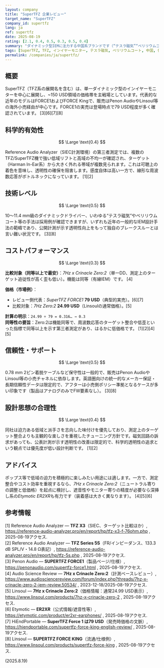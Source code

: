 ```yaml
---
layout: company
title: "SuperTFZ 企業レビュー"
target_name: "SuperTFZ"
company_id: supertfz
lang: ja
ref: supertfz
date: 2025-08-19
rating: [2.1, 0.4, 0.5, 0.3, 0.5, 0.4]
summary: "ダイナミック型IEMに注力する中国系ブランドです（“テスラ磁気”“ベリリウムコート振動板”の訴求が多い）。価格帯は主に予算〜中級域です。"
tags: [SuperTFZ, TFZ, インイヤーモニター, テスラ磁気, ベリリウムコート, 中国, 低音重視]
permalink: /companies/ja/supertfz/
---
```

## 概要

SuperTFZ（TFZ系の展開名を含む）は、単一ダイナミック型のインイヤーモニターを中心に展開し、~150 USD領域の価格帯を主戦場としています。代表的な近年のモデルはFORCE1およびFORCE Kingで、販売はPenon AudioやLinsoul等の海外小売経由が中心です。FORCE1の実売は登場時点で79 USD程度が多く確認されています。 [3][6][7][8]

## 科学的有効性

$$ \Large \text{0.4} $$

Reference Audio Analyzer（SIEC計測環境）の第三者測定では、複数のTFZ/SuperTFZ機で強い低域リフトと高域の不均一が確認され、ターゲット（Harman In-Ear系）から大きく外れる帯域が複数見られます。これは可聴上の着色を意味し、透明性の確保を阻害します。感度自体は高い一方で、線形な周波数応答がボトルネックになっています。 [1][2]

## 技術レベル

$$ \Large \text{0.5} $$

10〜11.4 mm級のダイナミックドライバー、いわゆる“テスラ磁気”やベリリウムコート等の手法は採用例が確認できますが、いずれも近年の一般的なIEM設計手法の範疇であり、公開計測が示す透明性向上をもって独自のブレークスルーとは言い難い状況です。 [3][8]

## コストパフォーマンス

$$ \Large \text{0.3} $$

**比較対象（同等以上で最安）**：*7Hz x Crinacle Zero:2*（単一DD、測定上のターゲット追従性が高く歪も低い）。機能は同等（有線IEM）です。 [4]

**価格（市場例）**：  
- レビュー側代表：*SuperTFZ FORCE1* **79 USD**（典型的実売）。[6][7]  
- 比較対象：*7Hz Zero:2* **24.99 USD**（Linsoulの通常価格）。[5]

**計算の明示**：`24.99 ÷ 79 = 0.316… → 0.3`  
**同等性の要旨**：Zero:2は機能同等で、周波数応答のターゲット整合や低歪といった指標で同等以上を示す第三者測定があり、はるかに低価格です。 [1][2][4][5]

## 信頼性・サポート

$$ \Large \text{0.5} $$

0.78 mm 2ピン着脱ケーブルなど保守性は一般的で、販売はPenon AudioやLinsoul等の小売チャネルに依存します。英語圏向けの統一的なメーカー保証・長期信頼性データは限定的で、アフターは小売側ポリシー準拠となるケースが多い印象です（製品はアナログのみでFW要素なし）。 [3][8]

## 設計思想の合理性

$$ \Large \text{0.4} $$

同社は迫力ある低域と派手さを志向した味付けを優先しており、測定上のターゲット整合よりも主観的な楽しさを重視したチューニング方針です。磁気回路の訴求があっても、公表計測が示す透明性の改善は限定的で、科学的透明性の追求という観点では優先度が低い設計判断です。 [1][2]

## アドバイス

ポップス等で低域の迫力を積極的に楽しみたい用途には適します。一方で、測定整合やコスト効率を重視するなら、*7Hz x Crinacle Zero:2*（ニュートラル寄りの調整と低価格）を起点に検討し、遮音性やモニター寄りの精度が必要なら深挿し系の*Etymotic ER2XR*も有力です（装着感は大きく異なります）。 [4][5][6]

## 参考情報

[1] Reference Audio Analyzer — **TFZ X3**（SIEC、ターゲット比較ほか）, https://reference-audio-analyzer.pro/en/report/hp/tfz-x3-f-76ohm.php , 2025-08-19アクセス.  
[2] Reference Audio Analyzer — **TFZ Series 5S**（FR/インピーダンス、133.3 dB SPL/V・14.8 Ω表記）, https://reference-audio-analyzer.pro/en/report/hp/tfz-5s.php , 2025-08-19アクセス.  
[3] Penon Audio — **SUPERTFZ FORCE1**（製品ページ/仕様）, https://penonaudio.com/supertfz-force1.html , 2025-08-19アクセス.  
[4] Audio Science Review — **7Hz x Crinacle Zero:2**（計測ベースレビュー）, https://www.audiosciencereview.com/forum/index.php?threads/7hz-x-crinacle-zero-2-iem-review.50534/ , 2023-12-18/2025-08-19アクセス.  
[5] Linsoul — **7Hz x Crinacle Zero:2**（価格情報：通常24.99 USD表示）, https://www.linsoul.com/products/7hz-x-crinacle-zero-2 , 2025-08-19アクセス.  
[6] Etymotic — **ER2XR**（公式情報/遮音性等）, https://etymotic.com/product/er2xr-earphones/ , 2025-08-19アクセス.  
[7] HiEndPortable — **SuperTFZ Force 1 は79 USD**（発売時価格の文脈）, https://hiendportable.com/supertfz-force-king-english-review/ , 2025-08-19アクセス.  
[8] Linsoul — **SUPERTFZ FORCE KING**（流通/仕様例）, https://www.linsoul.com/products/supertfz-force-king , 2025-08-19アクセス.

(2025.8.19)

